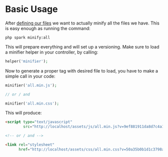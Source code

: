 # Basic Usage

After [defining our files](configuration.md#config-file) we want to actually minify all the files we have. This is easy enough as running the command:

```console
php spark minify:all
```

This will prepare everything and will set up a versioning. Make sure to load a minifier helper in your controller, by calling:

```php
helper('minifier');
```

Now to generate a proper tag with desired file to load, you have to make a simple call in your code:

```php
minifier('all.min.js');

// or / and

minifier('all.min.css');
```

This will produce:

```html
<script type="text/javascript"
        src="http://localhost/assets/js/all.min.js?v=9ef881911da8d7c4a1c2f19c4878d122"></script>

<!-- or / and -->

<link rel="stylesheet"
      href="http://localhost/assets/css/all.min.css?v=50a35b0b1d1c3798aa556b8245314930">
```
